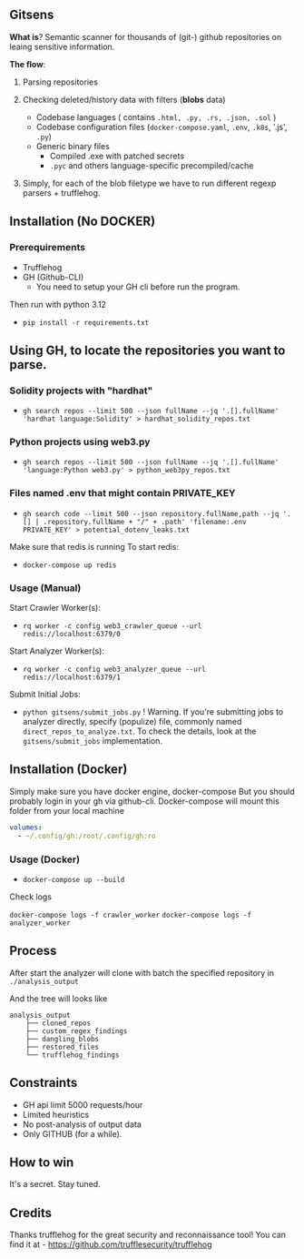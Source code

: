 ## Gitsens 

**What is**? Semantic scanner for thousands of (git-) github repositories on leaing sensitive information.

**The flow**:
1. Parsing repositories
2. Checking deleted/history data with filters (**blobs** data)
    - Codebase languages ( contains `.html, .py, .rs, .json, .sol` )
    - Codebase configuration files (`docker-compose.yaml`, `.env`, `.k8s`, '.js', `.py`)
    - Generic binary files 
        - Compiled .exe with patched secrets 
        - `.pyc` and others language-specific precompiled/cache  

3. Simply, for each of the blob filetype we have to run different regexp parsers + trufflehog.

## Installation (No DOCKER) 

### Prerequirements 
- Trufflehog 
- GH (Github-CLI) 
    - You need to setup your GH cli before run the program.

Then run with python 3.12 
- `pip install -r requirements.txt`

## Using GH, to locate the repositories you want to parse. 

### Solidity projects with "hardhat"
- `gh search repos --limit 500 --json fullName --jq '.[].fullName' 'hardhat language:Solidity' > hardhat_solidity_repos.txt`

### Python projects using web3.py
- `gh search repos --limit 500 --json fullName --jq '.[].fullName' 'language:Python web3.py' > python_web3py_repos.txt`

### Files named .env that might contain PRIVATE_KEY
- `gh search code --limit 500 --json repository.fullName,path --jq '.[] | .repository.fullName + "/" + .path' 'filename:.env PRIVATE_KEY' > potential_dotenv_leaks.txt`


Make sure that redis is running 
To start redis:
- `docker-compose up redis`

### Usage (Manual) 

Start Crawler Worker(s):
- `rq worker -c config web3_crawler_queue --url redis://localhost:6379/0`

Start Analyzer Worker(s):
- `rq worker -c config web3_analyzer_queue --url redis://localhost:6379/1`

Submit Initial Jobs:
- `python gitsens/submit_jobs.py`
! Warning. If you're submitting jobs to analyzer directly, specify (populize) file, commonly named `direct_repos_to_analyze.txt`. 
To check the details, look at the `gitsens/submit_jobs` implementation.

## Installation (Docker)

Simply make sure you have docker engine, docker-compose
But you should probably login in your gh via github-cli. Docker-compose will mount this folder from your local machine 
```yaml
volumes:
  - ~/.config/gh:/root/.config/gh:ro
```

### Usage (Docker) 
- `docker-compose up --build`

Check logs 

`docker-compose logs -f crawler_worker`
`docker-compose logs -f analyzer_worker`


## Process
After start the analyzer will clone with batch the specified repository in 
`./analysis_output`

And the tree will looks like

```
analysis_output
    ├── cloned_repos 
    ├── custom_regex_findings
    ├── dangling_blobs
    ├── restored_files
    └── trufflehog_findings
```

## Constraints 
- GH api limit 5000 requests/hour
- Limited heuristics
- No post-analysis of output data 
- Only GITHUB (for a while).

## How to win 

It's a secret. Stay tuned.


## Credits 

Thanks trufflehog for the great security and reconnaissance tool!
You can find it at - https://github.com/trufflesecurity/trufflehog